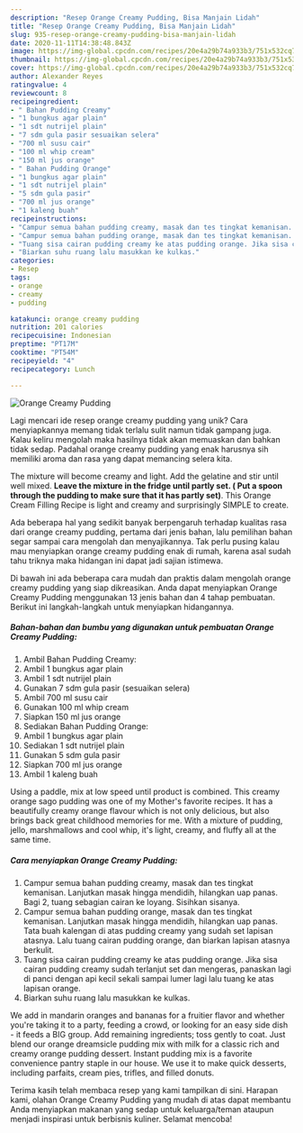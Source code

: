 ```yaml
---
description: "Resep Orange Creamy Pudding, Bisa Manjain Lidah"
title: "Resep Orange Creamy Pudding, Bisa Manjain Lidah"
slug: 935-resep-orange-creamy-pudding-bisa-manjain-lidah
date: 2020-11-11T14:38:48.843Z
image: https://img-global.cpcdn.com/recipes/20e4a29b74a933b3/751x532cq70/orange-creamy-pudding-foto-resep-utama.jpg
thumbnail: https://img-global.cpcdn.com/recipes/20e4a29b74a933b3/751x532cq70/orange-creamy-pudding-foto-resep-utama.jpg
cover: https://img-global.cpcdn.com/recipes/20e4a29b74a933b3/751x532cq70/orange-creamy-pudding-foto-resep-utama.jpg
author: Alexander Reyes
ratingvalue: 4
reviewcount: 8
recipeingredient:
- " Bahan Pudding Creamy"
- "1 bungkus agar plain"
- "1 sdt nutrijel plain"
- "7 sdm gula pasir sesuaikan selera"
- "700 ml susu cair"
- "100 ml whip cream"
- "150 ml jus orange"
- " Bahan Pudding Orange"
- "1 bungkus agar plain"
- "1 sdt nutrijel plain"
- "5 sdm gula pasir"
- "700 ml jus orange"
- "1 kaleng buah"
recipeinstructions:
- "Campur semua bahan pudding creamy, masak dan tes tingkat kemanisan. Lanjutkan masak hingga mendidih, hilangkan uap panas. Bagi 2, tuang sebagian cairan ke loyang. Sisihkan sisanya."
- "Campur semua bahan pudding orange, masak dan tes tingkat kemanisan. Lanjutkan masak hingga mendidih, hilangkan uap panas. Tata buah kalengan di atas pudding creamy yang sudah set lapisan atasnya. Lalu tuang cairan pudding orange, dan biarkan lapisan atasnya berkulit."
- "Tuang sisa cairan pudding creamy ke atas pudding orange. Jika sisa cairan pudding creamy sudah terlanjut set dan mengeras, panaskan lagi di panci dengan api kecil sekali sampai lumer lagi lalu tuang ke atas lapisan orange."
- "Biarkan suhu ruang lalu masukkan ke kulkas."
categories:
- Resep
tags:
- orange
- creamy
- pudding

katakunci: orange creamy pudding 
nutrition: 201 calories
recipecuisine: Indonesian
preptime: "PT17M"
cooktime: "PT54M"
recipeyield: "4"
recipecategory: Lunch

---
```



![Orange Creamy Pudding](https://img-global.cpcdn.com/recipes/20e4a29b74a933b3/751x532cq70/orange-creamy-pudding-foto-resep-utama.jpg)

Lagi mencari ide resep orange creamy pudding yang unik? Cara menyiapkannya memang tidak terlalu sulit namun tidak gampang juga. Kalau keliru mengolah maka hasilnya tidak akan memuaskan dan bahkan tidak sedap. Padahal orange creamy pudding yang enak harusnya sih memiliki aroma dan rasa yang dapat memancing selera kita.

The mixture will become creamy and light. Add the gelatine and stir until well mixed. **Leave the mixture in the fridge until partly set. ( Put a spoon through the pudding to make sure that it has partly set)**. This Orange Cream Filling Recipe is light and creamy and surprisingly SIMPLE to create.

Ada beberapa hal yang sedikit banyak berpengaruh terhadap kualitas rasa dari orange creamy pudding, pertama dari jenis bahan, lalu pemilihan bahan segar sampai cara mengolah dan menyajikannya. Tak perlu pusing kalau mau menyiapkan orange creamy pudding enak di rumah, karena asal sudah tahu triknya maka hidangan ini dapat jadi sajian istimewa.


Di bawah ini ada beberapa cara mudah dan praktis dalam mengolah orange creamy pudding yang siap dikreasikan. Anda dapat menyiapkan Orange Creamy Pudding menggunakan 13 jenis bahan dan 4 tahap pembuatan. Berikut ini langkah-langkah untuk menyiapkan hidangannya.

<!--inarticleads1-->

##### Bahan-bahan dan bumbu yang digunakan untuk pembuatan Orange Creamy Pudding:

1. Ambil  Bahan Pudding Creamy:
1. Ambil 1 bungkus agar plain
1. Ambil 1 sdt nutrijel plain
1. Gunakan 7 sdm gula pasir (sesuaikan selera)
1. Ambil 700 ml susu cair
1. Gunakan 100 ml whip cream
1. Siapkan 150 ml jus orange
1. Sediakan  Bahan Pudding Orange:
1. Ambil 1 bungkus agar plain
1. Sediakan 1 sdt nutrijel plain
1. Gunakan 5 sdm gula pasir
1. Siapkan 700 ml jus orange
1. Ambil 1 kaleng buah


Using a paddle, mix at low speed until product is combined. This creamy orange sago pudding was one of my Mother&#39;s favorite recipes. It has a beautifully creamy orange flavour which is not only delicious, but also brings back great childhood memories for me. With a mixture of pudding, jello, marshmallows and cool whip, it&#39;s light, creamy, and fluffy all at the same time. 

<!--inarticleads2-->

##### Cara menyiapkan Orange Creamy Pudding:

1. Campur semua bahan pudding creamy, masak dan tes tingkat kemanisan. Lanjutkan masak hingga mendidih, hilangkan uap panas. Bagi 2, tuang sebagian cairan ke loyang. Sisihkan sisanya.
1. Campur semua bahan pudding orange, masak dan tes tingkat kemanisan. Lanjutkan masak hingga mendidih, hilangkan uap panas. Tata buah kalengan di atas pudding creamy yang sudah set lapisan atasnya. Lalu tuang cairan pudding orange, dan biarkan lapisan atasnya berkulit.
1. Tuang sisa cairan pudding creamy ke atas pudding orange. Jika sisa cairan pudding creamy sudah terlanjut set dan mengeras, panaskan lagi di panci dengan api kecil sekali sampai lumer lagi lalu tuang ke atas lapisan orange.
1. Biarkan suhu ruang lalu masukkan ke kulkas.


We add in mandarin oranges and bananas for a fruitier flavor and whether you&#39;re taking it to a party, feeding a crowd, or looking for an easy side dish - it feeds a BIG group. Add remaining ingredients; toss gently to coat. Just blend our orange dreamsicle pudding mix with milk for a classic rich and creamy orange pudding dessert. Instant pudding mix is a favorite convenience pantry staple in our house. We use it to make quick desserts, including parfaits, cream pies, trifles, and filled donuts. 

Terima kasih telah membaca resep yang kami tampilkan di sini. Harapan kami, olahan Orange Creamy Pudding yang mudah di atas dapat membantu Anda menyiapkan makanan yang sedap untuk keluarga/teman ataupun menjadi inspirasi untuk berbisnis kuliner. Selamat mencoba!
